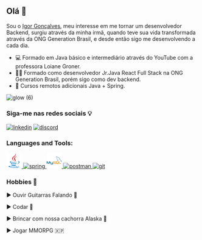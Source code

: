 ## Olá 👋

Sou o <a class="badge-base__link LI-simple-link" href="https://www.linkedin.com/in/igu-goncalves/">Igor Gonçalves</a>, meu interesse em me tornar um desenvolvedor Backend, surgiu através da minha irmã, quando teve sua vida transformada através da ONG Generation Brasil, e desde então sigo me desenvolvendo a cada dia.

- 💻 Formado em Java básico e intermediário através do YouTube com a professora Loiane Groner.
- 🤵🏽 Formado como desenvolvedor Jr.Java React Full Stack na ONG Generation Brasil, porém sigo como dev backend.
- 🎯 Cursos remotos adicionais Java + Spring.


![glow (6)](https://github.com/user-attachments/assets/eee74a2d-e0de-4464-8410-72305222b597)

<div>
  <h3 align="left">Siga-me nas redes sociais 💡 </h3>
<p align="left">
  
 <a href="https://www.linkedin.com/in/igu-goncalves/" target="blank"><img align="center" src="https://img.shields.io/badge/LinkedIn-0077B5?style=for-the-badge&logo=linkedin&logoColor=white" alt="linkedin" height="30" width="110" /></a>
<a href="https://discordapp.com/users/1107750012122837022" target="blank"><img align="center" src="https://img.shields.io/badge/Discord-7289DA?style=for-the-badge&logo=discord&logoColor=white" alt="discord" height="30" width="110" /> </a> 
  </div>

  <h3 align="left">Languages and Tools:</h3>
<p align="left"> <a href="https://www.java.com" target="_blank" rel="noreferrer"> <img src="https://raw.githubusercontent.com/devicons/devicon/master/icons/java/java-original.svg" alt="java" width="40" height="40"/> </a> 
</a> <a href="https://spring.io/" target="_blank" rel="noreferrer"> <img src="https://www.vectorlogo.zone/logos/springio/springio-icon.svg" alt="spring" width="40" height="40"/><a href="https://www.mysql.com/" target="_blank" rel="noreferrer"> <img src="https://raw.githubusercontent.com/devicons/devicon/master/icons/mysql/mysql-original-wordmark.svg" alt="mysql" width="40" height="40"/> <a href="https://postman.com" target="_blank" rel="noreferrer"> <img src="https://www.vectorlogo.zone/logos/getpostman/getpostman-icon.svg" alt="postman" width="40" height="40"/> </a> <a href="https://git-scm.com/" target="_blank" rel="noreferrer"> <img src="https://www.vectorlogo.zone/logos/git-scm/git-scm-icon.svg" alt="git" width="40" height="40"/> </a>  

<h3>Hobbies 🎉</h3>
<p>
► Ouvir Guitarras Falando 🎸</p>
<p>
► Codar 🎯</p>
<p>
► Brincar com nossa cachorra Alaska 🐶 </p>
<p>
► Jogar MMORPG 🇽🇵 </p>
<p>
